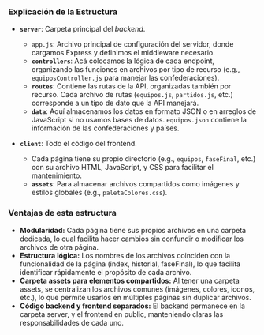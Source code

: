 ### Explicación de la Estructura

- **`server`**: Carpeta principal del _backend_.
  - `app.js`: Archivo principal de configuración del servidor, donde cargamos Express y definimos el middleware necesario.
  - **`controllers`**: Acá colocamos la lógica de cada endpoint, organizando las funciones en archivos por tipo de recurso (e.g., `equiposController.js` para manejar las confederaciones).
  - **`routes`**: Contiene las rutas de la API, organizadas también por recurso. Cada archivo de rutas (`equipos.js`, `partidos.js`, etc.) corresponde a un tipo de dato que la API manejará.
  - **`data`**: Aquí almacenamos los datos en formato JSON o en arreglos de JavaScript si no usamos bases de datos. `equipos.json` contiene la información de las confederaciones y países.

- **`client`**: Todo el código del frontend.
  - Cada página tiene su propio directorio (e.g., `equipos`, `faseFinal`, etc.) con su archivo HTML, JavaScript, y CSS para facilitar el mantenimiento.
  - **`assets`**: Para almacenar archivos compartidos como imágenes y estilos globales (e.g., `paletaColores.css`).

### Ventajas de esta estructura

- **Modularidad:** Cada página tiene sus propios archivos en una carpeta dedicada, lo cual facilita hacer cambios sin confundir o modificar los archivos de otra página.
- **Estructura lógica:** Los nombres de los archivos coinciden con la funcionalidad de la página (index, historial, faseFinal), lo que facilita identificar rápidamente el propósito de cada archivo.
- **Carpeta assets para elementos compartidos:** Al tener una carpeta assets, se centralizan los archivos comunes (imágenes, colores, iconos, etc.), lo que permite usarlos en múltiples páginas sin duplicar archivos.
- **Código backend y frontend separados:** El backend permanece en la carpeta server, y el frontend en public, manteniendo claras las responsabilidades de cada uno.
